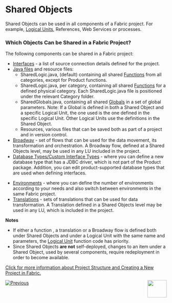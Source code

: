 # Shared Objects

Shared Objects can be used in all components of a Fabric project. For example, [Logical Units](/articles/03_logical_units/01_LU_overview.md), References, Web Services or processes. 

### Which Objects Can be Shared in a Fabric Project?

The following components can be shared in a Fabric project:
* [Interfaces](/articles/05_DB_interfaces/01_interfaces_overview.md) - a list of source connection details defined for the project.  
* [Java files](/articles/04_fabric_studio/09_logic_files_and_categories.md) and resource files:
  * SharedLogic.java, (default) containing all shared [Functions](/articles/07_table_population/06_table_population_transformation_rules.md#functions) from all categories, except for Product functions.
  * SharedLogic.java, per category, containing all shared [Functions](/articles/07_table_population/06_table_population_transformation_rules.md#functions) for a defined physical category. Each SharedLogic.java file is positioned under the relevant Category folder.
  * SharedGlobals.java, containing all shared [Globals](/articles/08_globals/01_globals_overview.md) in a set of global parameters. 
    Note: If a Global is defined in both a Shared Object and a specific Logical Unit, the one used is the one defined in the specific Logical Unit. Other Logical Units use the definitions in the Shared Object.
  * Resources, various files that can be saved both as part of a project and in version control.
* [Broadway](/articles/19_Broadway/01_broadway_overview.md) - set of flows that can be used for the data movement, its transformation and orchestration. A Broadway flow, defined at a Shared Objects level, may be used in any LU included in the project. 
* [Database Types/Custom Interface Types](/articles/05_DB_interfaces/10_database_types.md ) - where you can define a new database type that has a JDBC driver, which is not part of the Product package. Addition, you can edit product-supported database types that are used when defining interfaces.

<studio>

* [Environments](/articles/25_environments/01_environments_overview.md) - where you can define the number of environments according to your needs and also switch between environments in the same Fabric project.
* [Translations](/articles/09_translations/01_translations_overview_and_use_cases.md) - sets of translations that can be used for data transformation. A Translation defined in a Shared Objects level may be used in any LU, which is included in the project. 

</studio>

**Notes** 
* If either a function <studio>, a translation </studio> or a Broadway flow is defined both under Shared Objects and under a Logical Unit with the same name and parameters, the [Logical Unit](/articles/03_logical_units/01_LU_overview.md) function code has priority.
* Since Shared Objects **are not** self-deployed, changes to an item under a Shared Object, used by several components, require redeployment in order to become available.

[Click for more information about Project Structure and Creating a New Project in Fabric.](/articles/04_fabric_studio/05_creating_a_new_project.md)



[![Previous](/articles/images/Previous.png)](/articles/04_fabric_studio/11_fabric_studio_exporting_and_importing%20a_fabric_project.md)[<img align="right" width="60" height="54" src="/articles/images/Next.png">](/articles/04_fabric_studio/04a_IntelliJ/01_intelliJ_overview.md)

